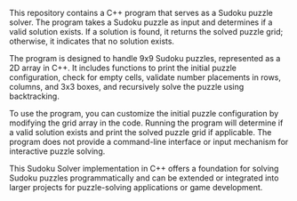This repository contains a C++ program that serves as a Sudoku puzzle solver. The program takes a Sudoku puzzle as input and determines if a valid solution exists. If a solution is found, it returns the solved puzzle grid; otherwise, it indicates that no solution exists.

The program is designed to handle 9x9 Sudoku puzzles, represented as a 2D array in C++. It includes functions to print the initial puzzle configuration, check for empty cells, validate number placements in rows, columns, and 3x3 boxes, and recursively solve the puzzle using backtracking.

To use the program, you can customize the initial puzzle configuration by modifying the grid array in the code. Running the program will determine if a valid solution exists and print the solved puzzle grid if applicable. The program does not provide a command-line interface or input mechanism for interactive puzzle solving.

This Sudoku Solver implementation in C++ offers a foundation for solving Sudoku puzzles programmatically and can be extended or integrated into larger projects for puzzle-solving applications or game development.
